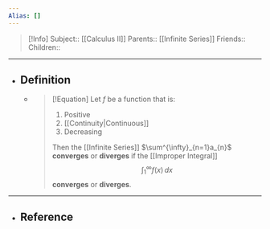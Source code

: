 ```yaml
---
Alias: []
---
```

> [!Info]
> Subject:: [[Calculus II]]
> Parents:: [[Infinite Series]]
> Friends:: 
> Children:: 
---
- ## Definition
	- > [!Equation]
	  > Let $f$ be a function that is:
	  > 1. Positive
	  > 2. [[Continuity|Continuous]]
	  > 3. Decreasing
	  > 
	  > Then the [[Infinite Series]] $\sum^{\infty}_{n=1}a_{n}$ **converges** or **diverges** if the [[Improper Integral]] $$\int_{1}^{\infty} f(x) \, dx$$ **converges** or **diverges**.
---
- ## Reference